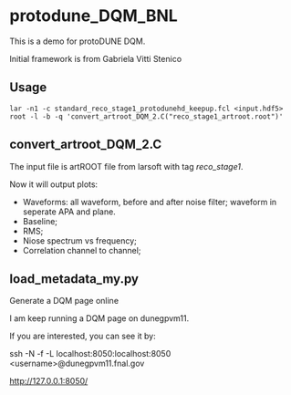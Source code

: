 # protodune_DQM_BNL

This is a demo for protoDUNE DQM.

Initial framework is from Gabriela Vitti Stenico 

## Usage
```
lar -n1 -c standard_reco_stage1_protodunehd_keepup.fcl <input.hdf5>
root -l -b -q 'convert_artroot_DQM_2.C("reco_stage1_artroot.root")'
```

## convert_artroot_DQM_2.C 

The input file is artROOT file from larsoft with tag *reco_stage1*.

Now it will output plots:

- Waveforms: all waveform, before and after noise filter; waveform in seperate APA and plane.
- Baseline;
- RMS;
- Niose spectrum vs frequency;
- Correlation channel to channel;

## load_metadata_my.py

Generate a DQM page online


I am keep running a DQM page on dunegpvm11. 

If you are interested, you can see it by:

  
  ssh -N -f -L localhost:8050:localhost:8050 \<username\>@dunegpvm11.fnal.gov
  
  
  http://127.0.0.1:8050/
  
